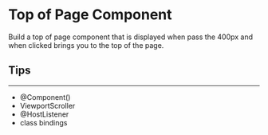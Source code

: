 # Top of Page Component

Build a top of page component that is displayed when  pass the 400px and when clicked brings you to the top of the page.

## Tips
---
- @Component()
- ViewportScroller
- @HostListener 
- class bindings
